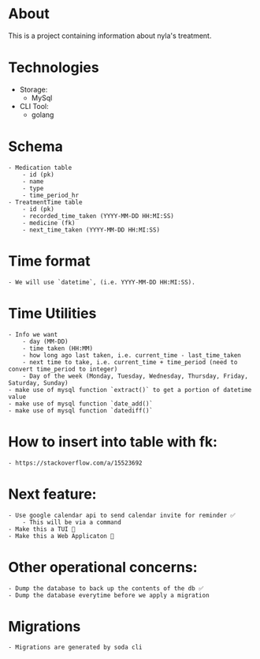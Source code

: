 # About

This is a project containing information about nyla's treatment.

# Technologies

- Storage:
    - MySql
- CLI Tool:
    - golang

# Schema
    - Medication table
        - id (pk)
        - name
        - type
        - time_period_hr
    - TreatmentTime table
        - id (pk)
        - recorded_time_taken (YYYY-MM-DD HH:MI:SS)
        - medicine (fk)
        - next_time_taken (YYYY-MM-DD HH:MI:SS)
# Time format
    - We will use `datetime`, (i.e. YYYY-MM-DD HH:MI:SS). 
# Time Utilities
    - Info we want 
        - day (MM-DD)
        - time taken (HH:MM)
        - how long ago last taken, i.e. current_time - last_time_taken
        - next time to take, i.e. current_time + time_period (need to convert time_period to integer)
        - Day of the week (Monday, Tuesday, Wednesday, Thursday, Friday, Saturday, Sunday)
    - make use of mysql function `extract()` to get a portion of datetime value
    - make use of mysql function `date_add()`
    - make use of mysql function `datediff()`

# How to insert into table with fk:
    - https://stackoverflow.com/a/15523692

# Next feature:
    - Use google calendar api to send calendar invite for reminder ✅ 
        - This will be via a command
    - Make this a TUI 🤔
    - Make this a Web Applicaton 🤔

# Other operational concerns:
    - Dump the database to back up the contents of the db ✅
    - Dump the database everytime before we apply a migration

# Migrations
    - Migrations are generated by soda cli
